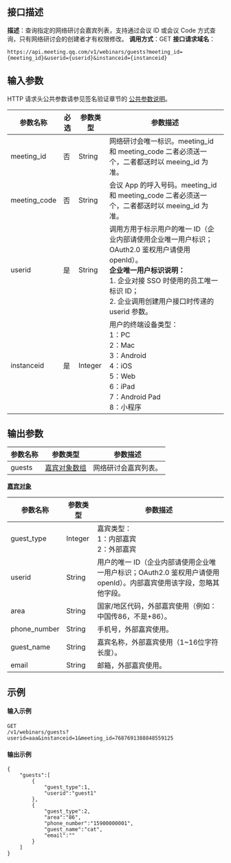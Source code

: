 ## 接口描述
**描述**：查询指定的网络研讨会嘉宾列表，支持通过会议 ID 或会议 Code 方式查询，只有网络研讨会的创建者才有权限修改。
**调用方式**：GET
**接口请求域名**：
```plaintext
https://api.meeting.qq.com/v1/webinars/guests?meeting_id={meeting_id}&userid={userid}&instanceid={instanceid}
```


## 输入参数
HTTP 请求头公共参数请参见签名验证章节的 [公共参数说明](https://cloud.tencent.com/document/product/1095/42413#.E5.85.AC.E5.85.B1.E5.8F.82.E6.95.B0)。

| **参数名称** | **必选** | **参数类型** | **参数描述**                                                 |
| ------------ | -------- | ------------ | ------------------------------------------------------------ |
| meeting_id   | 否       | String       | 网络研讨会唯一标识。meeting_id 和 meeting_code 二者必须送一个，二者都送时以 meeing_id 为准。 |
| meeting_code | 否       | String       | 会议 App 的呼入号码。meeting_id 和 meeting_code 二者必须送一个，二者都送时以 meeing_id 为准。 |
| userid       | 是       | String       | 调用方用于标示用户的唯一 ID（企业内部请使用企业唯一用户标识；OAuth2.0 鉴权用户请使用 openId）。 <br>**企业唯一用户标识说明：** <br>1. 企业对接 SSO 时使用的员工唯一标识 ID； <br>2. 企业调用创建用户接口时传递的 userid 参数。 |
| instanceid   | 是       | Integer      | 用户的终端设备类型： <br>1：PC <br>2：Mac<br>3：Android <br>4：iOS <br>5：Web <br>6：iPad <br>7：Android Pad <br>8：小程序 |

## 输出参数

| 参数名称 | 参数类型     | 参数描述             |
| -------- | ------------ | -------------------- |
| guests   | [嘉宾对象数组](#guest) | 网络研讨会嘉宾列表。 |


**[嘉宾对象](id:guest)**

| 参数名称     | 参数类型 | 参数描述                                                     |
| ------------ | -------- | ------------------------------------------------------------ |
| guest_type   | Integer  | 嘉宾类型：<br>1：内部嘉宾<br>2：外部嘉宾                             |
| userid       | String   | 用户的唯一 ID（企业内部请使用企业唯一用户标识；OAuth2.0 鉴权用户请使用 openId）。内部嘉宾使用该字段，忽略其他字段。 |
| area         | String   | 国家/地区代码，外部嘉宾使用（例如：中国传86，不是+86）。     |
| phone_number | String   | 手机号，外部嘉宾使用。                                       |
| guest_name   | String   | 嘉宾名称，外部嘉宾使用（1~16位字符长度）。                   |
| email        | String   | 邮箱，外部嘉宾使用。                                         |



## 示例
#### 输入示例
```plaintext
GET
/v1/webinars/guests?userid=aaa&instanceid=1&meeting_id=7687691388848559125
```




#### 输出示例
```plaintext
{
    "guests":[
        {
            "guest_type":1,
            "userid":"guest1"
        },
        {
            "guest_type":2,
            "area":"86",
            "phone_number":"15900000001",
            "guest_name":"cat",
            "email":""
        }
    ]
}
```

